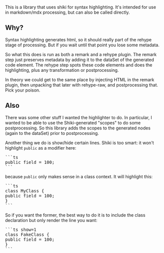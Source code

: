 
This is a library that uses shiki for syntax highlighting. It's intended
for use in markdown/mdx processing, but can also be called directly.

## Why?

Syntax highlighting generates html, so it should really part of the rehype 
stage of processing. But if you wait until that point you lose some metadata.

So what this does is run as both a remark and a rehype plugin. The remark step
just preserves metadata by adding it to the dataSet of the generated code 
element. The rehype step spots these code elements and does the highlighting,
plus any transformation or postprocessing.

In theory we could get to the same place by injecting HTML in the remark plugin,
then unpacking that later with rehype-raw, and postprocessing that. Pick your
poison. 

## Also

There was some other stuff I wanted the highlighter to do. In particular,
I wanted to be able to use the Shiki-generated "scopes" to do some 
postprocessing. So this library adds the scopes to the generated nodes (again
to the dataSet) prior to postprocessing. 

Another thing we do is show/hide certain lines. Shiki is too smart: it won't 
highlight `public` as a modifier here:

<pre>
```ts
public field = 100;
```
</pre>

because `public` only makes sense in a class context. It will highlight this:

<pre>
```ts
class MyClass {
public field = 100;
}
```
</pre>

So if you want the former, the best way to do it is to include the class 
declaration but only render the line you want:

<pre>
```ts show=1
class FakeClass {
public field = 100;
}
```
</pre>




